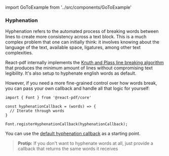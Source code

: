 import GoToExample from '../src/components/GoToExample'

### Hyphenation

Hyphenation refers to the automated process of breaking words between lines to create more consistency across a text block. This is a much complex problem that one can initially think: it involves knowing about the language of the text, available space, ligatures, among other text complexities.

React-pdf internally implements the [Knuth and Plass line breaking algorithm](http://www3.interscience.wiley.com/journal/113445055/abstract) that produces the minimum amount of lines without compromising text legibility. It's also setup to hyphenate english words as default.

However, if you need a more fine-grained control over how words break, you can pass your own callback and handle all that logic for yourself:

```
import { Font } from '@react-pdf/core'

const hyphenationCallback = (words) => {
  // Iterate through words
}

Font.registerHyphenationCallback(hyphenationCallback);
```

You can use the [default hyphenation callback](https://github.com/react-pdf/text-layout/tree/master/src/linebreaker) as a starting point.

> **Protip:** If you don't want to hyphenate words at all, just provide a callback that returns the same words it receives

<GoToExample />
